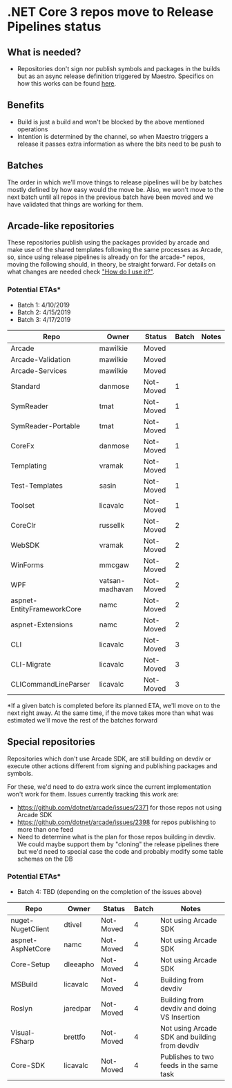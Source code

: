 # .NET Core 3 repos move to Release Pipelines status

## What is needed?

*  Repositories don't sign nor publish symbols and packages in the builds but as an async 
release definition triggered by Maestro.
Specifics on how this works can be found [here](https://github.com/dotnet/arcade/blob/master/Documentation/CorePackages/AsyncPublishing_HowToUse.md).

## Benefits

*  Build is just a build and won't be blocked by the above mentioned operations
*  Intention is determined by the channel, so when Maestro triggers a release it passes 
extra information as where the bits need to be push to

## Batches

The order in which we'll move things to release pipelines will be by batches mostly defined 
by how easy would the move be. Also, we won't move to the next batch until all repos in the 
previous batch have been moved and we have validated that things are working for them.

## Arcade-like repositories

These repositories publish using the packages provided by arcade and make use of the shared 
templates following the same processes as Arcade, so, since using release pipelines is already on 
for the arcade-* repos, moving the following should, in theory, be straight forward. For details
on what changes are needed check ["How do I use it?"](https://github.com/dotnet/arcade/blob/master/Documentation/CorePackages/AsyncPublishing_HowToUse.md#how-do-i-use-it).

### Potential ETAs*

- Batch 1: 4/10/2019 
- Batch 2: 4/15/2019
- Batch 3: 4/17/2019

| Repo                       | Owner            |  Status   | Batch | Notes              |
| ---------------------------| ---------------- | --------- | ----- | -------------------|
| Arcade                     | mawilkie         |  Moved    |       |                    |
| Arcade-Validation          | mawilkie         |  Moved    |       |                    |
| Arcade-Services            | mawilkie         |  Moved    |       |                    |
| Standard                   | danmose          | Not-Moved |   1   |                    |
| SymReader                  | tmat             | Not-Moved |   1   |                    |
| SymReader-Portable         | tmat             | Not-Moved |   1   |                    |
| CoreFx                     | danmose          | Not-Moved |   1   |                    |
| Templating                 | vramak           | Not-Moved |   1   |                    |
| Test-Templates             | sasin            | Not-Moved |   1   |                    |
| Toolset                    | licavalc         | Not-Moved |   1   |                    |
| CoreClr                    | russellk         | Not-Moved |   2   |                    |
| WebSDK                     | vramak           | Not-Moved |   2   |                    |
| WinForms                   | mmcgaw           | Not-Moved |   2   |                    |
| WPF                        | vatsan-madhavan  | Not-Moved |   2   |                    |
| aspnet-EntityFrameworkCore | namc             | Not-Moved |   2   |                    |
| aspnet-Extensions          | namc             | Not-Moved |   2   |                    |
| CLI                        | licavalc         | Not-Moved |   3   |                    |
| CLI-Migrate                | licavalc         | Not-Moved |   3   |                    |
| CLICommandLineParser       | licavalc         | Not-Moved |   3   |                    |

*If a given batch is completed before its planned ETA, we'll move on to the next right away. At the same time, 
if the move takes more than what was estimated we'll move the rest of the batches forward

## Special repositories

Repositories which don't use Arcade SDK, are still building on devdiv or execute other actions different 
from signing and publishing packages and symbols.

For these, we'd need to do extra work since the current implementation won't work for them. Issues 
currently tracking this work are:

* https://github.com/dotnet/arcade/issues/2371 for those repos not using Arcade SDK
* https://github.com/dotnet/arcade/issues/2398 for repos publishing to more than one feed
* Need to determine what is the plan for those repos building in devdiv. We could maybe support them by "cloning" the release
pipelines there but we'd need to special case the code and probably modify some table schemas on the DB

### Potential ETAs*

- Batch 4: TBD (depending on the completion of the issues above)

| Repo                       | Owner            |  Status   | Batch | Notes                 |
| ---------------------------| ---------------- | --------- | ----- | ----------------------|
| nuget-NugetClient          | dtivel           | Not-Moved |   4   | Not using Arcade SDK  |
| aspnet-AspNetCore          | namc             | Not-Moved |   4   | Not using Arcade SDK  |
| Core-Setup                 | dleeapho         | Not-Moved |   4   | Not using Arcade SDK  |
| MSBuild                    | licavalc         | Not-Moved |   4   | Building from devdiv  |
| Roslyn                     | jaredpar         | Not-Moved |   4   | Building from devdiv and doing VS Insertion |
| Visual-FSharp              | brettfo          | Not-Moved |   4   | Not using Arcade SDK and building from devdiv |
| Core-SDK                   | licavalc         | Not-Moved |   4   | Publishes to two feeds in the same task |